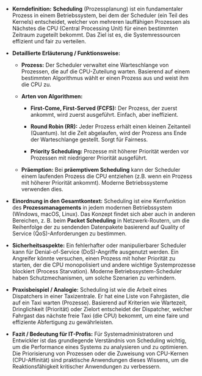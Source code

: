 - **Kerndefinition:** **Scheduling** (Prozessplanung) ist ein fundamentaler Prozess in einem Betriebssystem, bei dem der Scheduler (ein Teil des Kernels) entscheidet, welcher von mehreren lauffähigen Prozessen als Nächstes die CPU (Central Processing Unit) für einen bestimmten Zeitraum zugeteilt bekommt. Das Ziel ist es, die Systemressourcen effizient und fair zu verteilen.
    
- **Detaillierte Erläuterung / Funktionsweise:**
    
    - **Prozess:** Der Scheduler verwaltet eine Warteschlange von Prozessen, die auf die CPU-Zuteilung warten. Basierend auf einem bestimmten Algorithmus wählt er einen Prozess aus und weist ihm die CPU zu.
        
    - **Arten von Algorithmen:**
        
        - **First-Come, First-Served (FCFS):** Der Prozess, der zuerst ankommt, wird zuerst ausgeführt. Einfach, aber ineffizient.
            
        - **Round Robin (RR):** Jeder Prozess erhält einen kleinen Zeitanteil (Quantum). Ist die Zeit abgelaufen, wird der Prozess ans Ende der Warteschlange gestellt. Sorgt für Fairness.
            
        - **Priority Scheduling:** Prozesse mit höherer Priorität werden vor Prozessen mit niedrigerer Priorität ausgeführt.
            
    - **Präemption:** Bei **präemptivem Scheduling** kann der Scheduler einem laufenden Prozess die CPU entziehen (z.B. wenn ein Prozess mit höherer Priorität ankommt). Moderne Betriebssysteme verwenden dies.
        
- **Einordnung in den Gesamtkontext:** Scheduling ist eine Kernfunktion des **Prozessmanagements** in jedem modernen Betriebssystem (Windows, macOS, Linux). Das Konzept findet sich aber auch in anderen Bereichen, z. B. beim **Packet Scheduling** in Netzwerk-Routern, um die Reihenfolge der zu sendenden Datenpakete basierend auf Quality of Service (QoS)-Anforderungen zu bestimmen.
    
- **Sicherheitsaspekte:** Ein fehlerhafter oder manipulierbarer Scheduler kann für Denial-of-Service (DoS)-Angriffe ausgenutzt werden. Ein Angreifer könnte versuchen, einen Prozess mit hoher Priorität zu starten, der die CPU monopolisiert und andere wichtige Systemprozesse blockiert (Process Starvation). Moderne Betriebssystem-Scheduler haben Schutzmechanismen, um solche Szenarien zu verhindern.
    
- **Praxisbeispiel / Analogie:** Scheduling ist wie die Arbeit eines Dispatchers in einer Taxizentrale. Er hat eine Liste von Fahrgästen, die auf ein Taxi warten (Prozesse). Basierend auf Kriterien wie Wartezeit, Dringlichkeit (Priorität) oder Zielort entscheidet der Dispatcher, welcher Fahrgast das nächste freie Taxi (die CPU) bekommt, um eine faire und effiziente Abfertigung zu gewährleisten.
    
- **Fazit / Bedeutung für IT-Profis:** Für Systemadministratoren und Entwickler ist das grundlegende Verständnis von Scheduling wichtig, um die Performance eines Systems zu analysieren und zu optimieren. Die Priorisierung von Prozessen oder die Zuweisung von CPU-Kernen (CPU-Affinität) sind praktische Anwendungen dieses Wissens, um die Reaktionsfähigkeit kritischer Anwendungen zu verbessern.